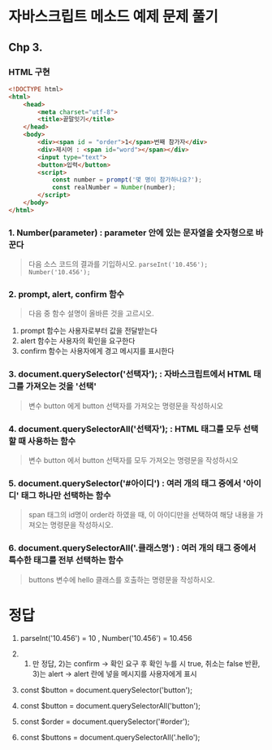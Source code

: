# 자바스크립트 메소드 예제 문제 풀기

## Chp 3.

### HTML 구현
```html
<!DOCTYPE html>
<html>
    <head>
        <meta charset="utf-8">
        <title>끝말잇기</title>
    </head>
    <body>
        <div><span id = "order">1</span>번째 참가자</div>
        <div>제시어 : <span id="word"></span></div>
        <input type="text">
        <button>입력</button>
        <script>
            const number = prompt('몇 명이 참가하나요?');
            const realNumber = Number(number);
        </script>
    </body>
</html>
```





### 1. Number(parameter) : parameter 안에 있는 문자열을 숫자형으로 바꾼다
> 다음 소스 코드의 결과를 기입하시오.
`parseInt('10.456');  Number('10.456');`


### 2. prompt, alert, confirm 함수
> 다음 중 함수 설명이 올바른 것을 고르시오.
1) prompt 함수는 사용자로부터 값을 전달받는다
2) alert 함수는 사용자의 확인을 요구한다
3) confirm 함수는 사용자에게 경고 메시지를 표시한다

### 3. document.querySelector('선택자'); : 자바스크립트에서 HTML 태그를 가져오는 것을 '선택'
> 변수 button 에게 button 선택자를 가져오는 명령문을 작성하시오

### 4. document.querySelectorAll('선택자'); : HTML 태그를 모두 선택할 때 사용하는 함수
> 변수 button 에서 button 선택자를 모두 가져오는 명령문을 작성하시오

### 5. document.querySelector('#아이디') : 여러 개의 태그 중에서 '아이디' 태그 하나만 선택하는 함수
> span 태그의 id명이 order라 하였을 때, 이 아이디만을 선택하여 해당 내용을 가져오는 명령문을 작성하시오.

### 6. document.querySelectorAll('.클래스명') : 여러 개의 태그 중에서 특수한 태그를 전부 선택하는 함수
> buttons 변수에 hello 클래스를 호출하는 명령문을 작성하시오.






# 정답

1. parseInt('10.456') = 10 , Number('10.456') = 10.456

2. 1) 만 정답, 2)는 confirm -> 확인 요구 후 확인 누를 시 true, 취소는 false 반환, 3)는 alert -> alert 란에 넣을 메시지를 사용자에게 표시

3. const $button = document.querySelector('button');

4. const $button = document.querySelectorAll('button');

5. const $order = document.querySelector('#order');

6. const $buttons = document.querySelectorAll('.hello');